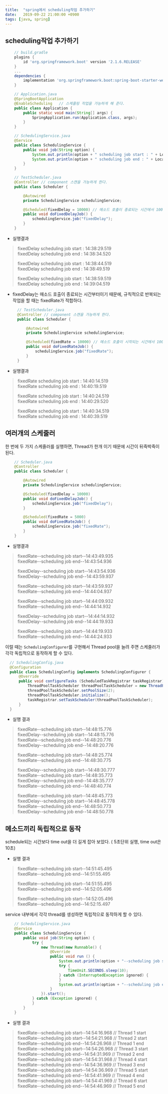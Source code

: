 ```yaml
---
title:  "spring에서 scheduling작업 추가하기"
date:   2019-09-22 21:00:00 +0900
tags: [java, spring]
---
```


## scheduling작업 추가하기

```groovy
    // build.gradle 
    plugins { 
        id 'org.springframework.boot' version '2.1.6.RELEASE' 
    } 
    ...     
    dependencies { 
        implementation 'org.springframework.boot:spring-boot-starter-web' 
    } 
```

```java
    // Application.java 
    @SpringBootApplication 
    @EnableScheduling   // 스케줄링 작업을 가능하게 해 준다. 
    public class Application { 
        public static void main(String[] args) { 
            SpringApplication.run(Application.class, args); 
        } 
    } 
```

```java
    // SchedulingService.java 
    @Service 
    public class SchedulingService { 
        public void job(String option) { 
            System.out.println(option + " scheduling job start : " + LocalTime.now()); 
            System.out.println(option + " scheduling job end : " + LocalTime.now()); 
        } 
    } 
```

```java
    // TestScheduler.java 
    @Controller // component 스캔을 가능하게 한다. 
    public class Scheduler { 

        @Autowired 
        private SchedulingService schedulingService; 

        @Scheduled(fixedDelay = 10000) // 메소드 호출이 종료되는 시간에서 10000ms 이후 재 호출 
        public void doFixedDelayJob() { 
            schedulingService.job("fixedDelay"); 
        } 
    } 
```

-  실행결과  
>    fixedDelay scheduling job start : 14:38:29.519  
>    fixedDelay scheduling job end : 14:38:34.520
>    
>    fixedDelay scheduling job start : 14:38:44.519  
>    fixedDelay scheduling job end : 14:38:49.519
>    
>    fixedDelay scheduling job start : 14:38:59.519  
>    fixedDelay scheduling job end : 14:39:04.519
    
-   fixedDelay는 매소드 호출이 종료되는 시간부터이기 때문에, 규칙적으로 반복되는 작업을 할 때는 fixedRate가 적합하다.
    ```java
      // TestScheduler.java 
      @Controller // component 스캔을 가능하게 한다. 
      public class Scheduler { 
    
          @Autowired 
          private SchedulingService schedulingService; 
    
          @Scheduled(fixedRate = 10000) // 메소드 호출이 시작되는 시간에서 10000ms 이후 재 호출 
          public void doFixedRateJob() { 
              schedulingService.job("fixedRate"); 
          } 
      } 
    ```
    
-   실행결과  
>    fixedRate scheduling job start : 14:40:14.519  
>    fixedRate scheduling job end : 14:40:19.519
>    
>    fixedRate scheduling job start : 14:40:24.519  
>    fixedRate scheduling job end : 14:40:29.520
>    
>    fixedRate scheduling job start : 14:40:34.519  
>    fixedRate scheduling job end : 14:40:39.519
    
## 여러개의 스케줄러

한 번에 두 가지 스케줄러를 실행하면, Thread가 한개 이기 때문에 시간이 뒤죽박죽이 된다.
```java
    // Scheduler.java 
    @Controller 
    public class Scheduler { 

        @Autowired 
        private SchedulingService schedulingService; 

        @Scheduled(fixedDelay = 10000) 
        public void doFixedDelayJob() { 
            schedulingService.job("fixedDelay"); 
        } 

        @Scheduled(fixedRate = 5000) 
        public void doFixedRateJob() { 
            schedulingService.job("fixedRate"); 
        } 
    } 
```

-   실행결과  
>    fixedRate--scheduling job start--14:43:49.935  
>    fixedRate--scheduling job end--14:43:54.936
>    
>    fixedDelay--scheduling job start--14:43:54.936  
>    fixedDelay--scheduling job end--14:43:59.937
>    
>    fixedRate--scheduling job start--14:43:59.937  
>    fixedRate--scheduling job end--14:44:04.937
>    
>    fixedRate--scheduling job start--14:44:09.932  
>    fixedRate--scheduling job end--14:44:14.932
>    
>    fixedDelay--scheduling job start--14:44:14.932  
>    fixedDelay--scheduling job end--14:44:19.933
>    
>    fixedRate--scheduling job start--14:44:19.933  
>    fixedRate--scheduling job end--14:44:24.933  

이럴 때는 `SchedulingConfigurer`를 구현해서 Thread pool을 늘려 주면 스케줄러가 각각 독립적으로 동작하게 할 수 있다.
```java
  // SchedulingConfig.java 
  @Configuration 
  public class SchedulingConfig implements SchedulingConfigurer { 
      @Override 
      public void configureTasks (ScheduledTaskRegistrar taskRegistrar) { 
          ThreadPoolTaskScheduler threadPoolTaskScheduler = new ThreadPoolTaskScheduler(); 
          threadPoolTaskScheduler.setPoolSize(2); 
          threadPoolTaskScheduler.initialize(); 
          taskRegistrar.setTaskScheduler(threadPoolTaskScheduler); 
      } 
  } 
```
    
-   실행 결과  
>    fixedRate--scheduling job start--14:48:15.776  
>    fixedDelay--scheduling job start--14:48:15.776  
>    fixedRate--scheduling job end--14:48:20.776  
>    fixedDelay--scheduling job end--14:48:20.776
>    
>    fixedRate--scheduling job start--14:48:25.774  
>    fixedRate--scheduling job end--14:48:30.775
>    
>    fixedDelay--scheduling job start--14:48:30.777  
>    fixedRate--scheduling job start--14:48:35.773  
>    fixedDelay--scheduling job end--14:48:35.777  
>    fixedRate--scheduling job end--14:48:40.774
>    
>    fixedRate--scheduling job start--14:48:45.773  
>    fixedDelay--scheduling job start--14:48:45.778  
>    fixedRate--scheduling job end--14:48:50.773  
>    fixedDelay--scheduling job end--14:48:50.778

## 메소드끼리 독립적으로 동작

schedule되는 시간보다 time out을 더 길게 잡아 보았다. ( 5초단위 실행, time out은 10초)

-   실행 결과  
>    fixedRate--scheduling job start--14:51:45.495  
>    fixedRate--scheduling job end--14:51:55.495
>    
>    fixedRate--scheduling job start--14:51:55.495  
>    fixedRate--scheduling job end--14:52:05.496
>    
>    fixedRate--scheduling job start--14:52:05.496  
>    fixedRate--scheduling job end--14:52:15.497
    

service 내부에서 각각 thread를 생성하면 독립적으로 동작하게 할 수 있다.
```java
    // SchedulingService.java 
    @Service 
    public class SchedulingService { 
        public void job(String option) { 
            try { 
                new Thread(new Runnable() { 
                    @Override 
                    public void run () { 
                        System.out.println(option + "--scheduling job start--" + LocalTime.now()); 
                        try { 
                            TimeUnit.SECONDS.sleep(10); 
                        } catch (InterruptedException ignored) { 
                        } 
                        System.out.println(option + "--scheduling job end--" + LocalTime.now()); 
                    } 
                }).start(); 
            } catch (Exception ignored) { 
            } 
        } 
    } 
```

-   실행 결과  
>    fixedRate--scheduling job start--14:54:16.968 // Thread 1 start  
>    fixedRate--scheduling job start--14:54:21.968 // Thread 2 start  
>    fixedRate--scheduling job end--14:54:26.968 // Thread 1 end  
>    fixedRate--scheduling job start--14:54:26.968 // Thread 3 start  
>    fixedRate--scheduling job end--14:54:31.969 // Thread 2 end  
>    fixedRate--scheduling job start--14:54:31.968 // Thread 4 start  
>    fixedRate--scheduling job end--14:54:36.969 // Thread 3 end  
>    fixedRate--scheduling job start--14:54:36.969 // Thread 5 start  
>    fixedRate--scheduling job end--14:54:41.969 // Thread 4 end  
>    fixedRate--scheduling job start--14:54:41.969 // Thread 6 start  
>    fixedRate--scheduling job end--14:54:46.969 // Thread 5 end